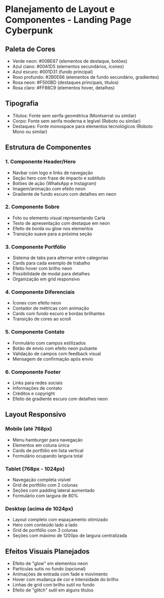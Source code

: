 # Planejamento de Layout e Componentes - Landing Page Cyberpunk

## Paleta de Cores
- Verde neon: #00BE67 (elementos de destaque, botões)
- Azul ciano: #00A1D5 (elementos secundários, ícones)
- Azul escuro: #001D31 (fundo principal)
- Roxo profundo: #2B0E66 (elementos de fundo secundário, gradientes)
- Rosa neon: #F500BD (destaques principais, títulos)
- Rosa claro: #FF86C9 (elementos hover, detalhes)

## Tipografia
- Títulos: Fonte sem serifa geométrica (Montserrat ou similar)
- Corpo: Fonte sem serifa moderna e legível (Roboto ou similar)
- Destaques: Fonte monospace para elementos tecnológicos (Roboto Mono ou similar)

## Estrutura de Componentes

### 1. Componente Header/Hero
- Navbar com logo e links de navegação
- Seção hero com frase de impacto e subtítulo
- Botões de ação (WhatsApp e Instagram)
- Imagem/animação com efeito neon
- Gradiente de fundo escuro com detalhes em neon

### 2. Componente Sobre
- Foto ou elemento visual representando Carla
- Texto de apresentação com destaque em neon
- Efeito de borda ou glow nos elementos
- Transição suave para a próxima seção

### 3. Componente Portfólio
- Sistema de tabs para alternar entre categorias
- Cards para cada exemplo de trabalho
- Efeito hover com brilho neon
- Possibilidade de modal para detalhes
- Organização em grid responsivo

### 4. Componente Diferenciais
- Ícones com efeito neon
- Contador de métricas com animação
- Cards com fundo escuro e bordas brilhantes
- Transição de cores ao scroll

### 5. Componente Contato
- Formulário com campos estilizados
- Botão de envio com efeito neon pulsante
- Validação de campos com feedback visual
- Mensagem de confirmação após envio

### 6. Componente Footer
- Links para redes sociais
- Informações de contato
- Créditos e copyright
- Efeito de gradiente escuro com detalhes neon

## Layout Responsivo

### Mobile (até 768px)
- Menu hamburger para navegação
- Elementos em coluna única
- Cards de portfólio em lista vertical
- Formulário ocupando largura total

### Tablet (768px - 1024px)
- Navegação completa visível
- Grid de portfólio com 2 colunas
- Seções com padding lateral aumentado
- Formulário com largura de 80%

### Desktop (acima de 1024px)
- Layout completo com espaçamento otimizado
- Hero com conteúdo lado a lado
- Grid de portfólio com 3 colunas
- Seções com máximo de 1200px de largura centralizada

## Efeitos Visuais Planejados
- Efeito de "glow" em elementos neon
- Partículas sutis no fundo (opcional)
- Animações de entrada com fade e movimento
- Hover com mudança de cor e intensidade do brilho
- Linhas de grid com brilho sutil no fundo
- Efeito de "glitch" sutil em alguns títulos
